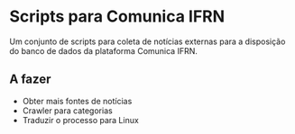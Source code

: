 # Scripts para Comunica IFRN
Um conjunto de scripts para coleta de notícias externas para a disposição do banco de dados da plataforma Comunica IFRN.

## A fazer
- Obter mais fontes de notícias
- Crawler para categorias
- Traduzir o processo para Linux